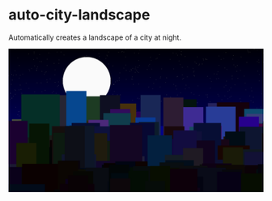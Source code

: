 # auto-city-landscape
Automatically creates a landscape of a city at night.

![example](https://github.com/keeranp/auto-city-landscape/blob/main/test.png)
